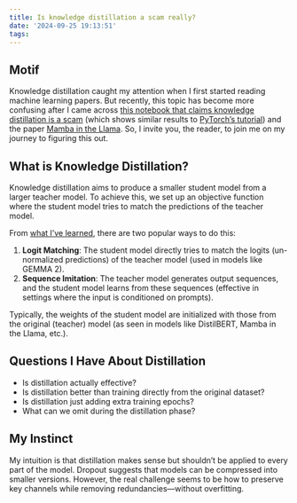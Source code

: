 ```yaml
---
title: Is knowledge distillation a scam really?
date: '2024-09-25 19:13:51'
tags:
---
```


## Motif

Knowledge distillation caught my attention when I first started reading machine learning papers. But recently, this topic has become more confusing after I came across [this notebook that claims knowledge distillation is a scam](https://github.com/geohot/ai-notebooks/blob/master/cifar10_distillation.ipynb) (which shows similar results to [PyTorch’s tutorial](https://pytorch.org/tutorials/beginner/knowledge_distillation_tutorial.html)) and the paper [Mamba in the Llama](https://arxiv.org/pdf/2408.15237). So, I invite you, the reader, to join me on my journey to figuring this out.

## What is Knowledge Distillation?

Knowledge distillation aims to produce a smaller student model from a larger teacher model. To achieve this, we set up an objective function where the student model tries to match the predictions of the teacher model. 

From [what I’ve learned](https://youtu.be/A5ff8hu1amM?t=274), there are two popular ways to do this:

1. **Logit Matching**: The student model directly tries to match the logits (un-normalized predictions) of the teacher model (used in models like GEMMA 2).
2. **Sequence Imitation**: The teacher model generates output sequences, and the student model learns from these sequences (effective in settings where the input is conditioned on prompts). 

Typically, the weights of the student model are initialized with those from the original (teacher) model (as seen in models like DistilBERT, Mamba in the Llama, etc.).

## Questions I Have About Distillation

- Is distillation actually effective?
- Is distillation better than training directly from the original dataset?
- Is distillation just adding extra training epochs?
- What can we omit during the distillation phase?

## My Instinct

My intuition is that distillation makes sense but shouldn’t be applied to every part of the model. Dropout suggests that models can be compressed into smaller versions. However, the real challenge seems to be how to preserve key channels while removing redundancies—without overfitting.

